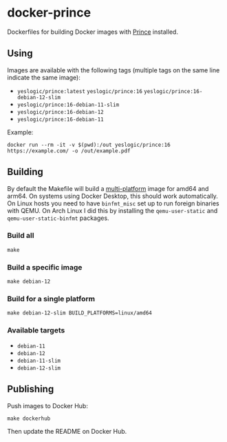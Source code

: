 # docker-prince

Dockerfiles for building Docker images with [Prince] installed.

## Using

Images are available with the following tags (multiple tags on the same line
indicate the same image):

* `yeslogic/prince:latest` `yeslogic/prince:16` `yeslogic/prince:16-debian-12-slim`
* `yeslogic/prince:16-debian-11-slim`
* `yeslogic/prince:16-debian-12`
* `yeslogic/prince:16-debian-11`

Example:

```shell
docker run --rm -it -v $(pwd):/out yeslogic/prince:16 https://example.com/ -o /out/example.pdf
```

## Building

By default the Makefile will build a [multi-platform] image for amd64 and arm64. On
systems using Docker Desktop, this should work automatically. On Linux hosts you
need to have `binfmt_misc` set up to run foreign binaries with QEMU. On Arch Linux
I did this by installing the `qemu-user-static` and `qemu-user-static-binfmt` packages.

[multi-platform]: https://docs.docker.com/build/building/multi-platform/

### Build all

    make

### Build a specific image

    make debian-12

### Build for a single platform

    make debian-12-slim BUILD_PLATFORMS=linux/amd64

### Available targets

* `debian-11`
* `debian-12`
* `debian-11-slim`
* `debian-12-slim`

## Publishing

Push images to Docker Hub:

    make dockerhub

Then update the README on Docker Hub.

[Prince]: https://www.princexml.com/
